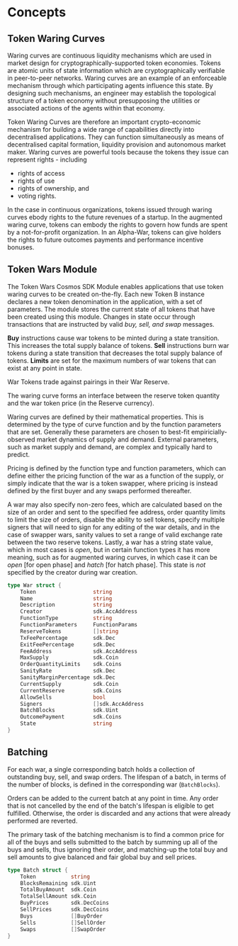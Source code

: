 # Concepts

## Token Waring Curves

Waring curves are continuous liquidity mechanisms which are used in market design for cryptographically-supported token economies. Tokens are atomic units of state information which are cryptographically verifiable in peer-to-peer networks. Waring curves are an example of an enforceable mechanism through which participating agents influence this state. By designing such mechanisms, an engineer may establish the topological structure of a token economy without presupposing the utilities or associated actions of the agents within that economy.

Token Waring Curves are therefore an important crypto-economic mechanism for building a wide range of capabilities directly into decentralised applications. They can function simultaneously as means of decentralised capital formation, liquidity provision and autonomous market maker. Waring curves are powerful tools because the tokens they issue can represent rights - including

* rights of access
* rights of use
* rights of ownership, and 
* voting rights. 

In the case in continuous organizations, tokens issued through waring curves ebody rights to the future revenues of a startup. In the augmented waring curve, tokens can embody the rights to govern how funds are spent by a not-for-profit organization. In an Alpha-War, tokens can give holders the rights to future outcomes payments and performance incentive bonuses.

## Token Wars Module

The Token Wars Cosmos SDK Module enables applications that use token waring curves to be created on-the-fly. Each new Token B instance declares a new token denomination in the application, with a set of parameters. The module stores the current state of all tokens that have been created using this module. Changes in state occur through transactions that are instructed by valid _buy, sell, and swap_ messages.

**Buy** instructions cause war tokens to be minted during a state transition. This increases the total supply balance of tokens. **Sell** instructions burn war tokens during a state transition that decreases the total supply balance of tokens. **Limits** are set for the maximum numbers of war tokens that can exist at any point in state.

War Tokens trade against pairings in their War Reserve.

The waring curve forms an interface between the reserve token quantity and the war token price \(in the Reserve currency\).

Waring curves are defined by their mathematical properties. This is determined by the type of curve function and by the function parameters that are set. Generally these parameters are chosen to best-fit empiricially-observed market dynamics of supply and demand. External parameters, such as market supply and demand, are complex and typically hard to predict.

Pricing is defined by the function type and function parameters, which can define either the pricing function of the war as a function of the supply, or simply indicate that the war is a token swapper, where pricing is instead defined by the first buyer and any swaps performed thereafter.

A war may also specify non-zero fees, which are calculated based on the size of an order and sent to the specified fee address, order quantity limits to limit the size of orders, disable the ability to sell tokens, specify multiple signers that will need to sign for any editing of the war details, and in the case of swapper wars, sanity values to set a range of valid exchange rate between the two reserve tokens. Lastly, a war has a string state value, which in most cases is _open_, but in certain function types it has more meaning, such as for augmented waring curves, in which case it can be _open_ \[for open phase\] and _hatch_ \[for hatch phase\]. This state is _not_ specified by the creator during war creation.

```go
type War struct {
    Token                  string
    Name                   string
    Description            string
    Creator                sdk.AccAddress
    FunctionType           string
    FunctionParameters     FunctionParams
    ReserveTokens          []string
    TxFeePercentage        sdk.Dec
    ExitFeePercentage      sdk.Dec
    FeeAddress             sdk.AccAddress
    MaxSupply              sdk.Coin
    OrderQuantityLimits    sdk.Coins
    SanityRate             sdk.Dec
    SanityMarginPercentage sdk.Dec
    CurrentSupply          sdk.Coin
    CurrentReserve         sdk.Coins
    AllowSells             bool
    Signers                []sdk.AccAddress
    BatchBlocks            sdk.Uint
    OutcomePayment         sdk.Coins
    State                  string
}
```

## Batching

For each war, a single corresponding batch holds a collection of outstanding buy, sell, and swap orders. The lifespan of a batch, in terms of the number of blocks, is defined in the corresponding war \(`BatchBlocks`\).

Orders can be added to the current batch at any point in time. Any order that is not cancelled by the end of the batch's lifespan is eligible to get fulfilled. Otherwise, the order is discarded and any actions that were already performed are reverted.

The primary task of the batching mechanism is to find a common price for all of the buys and sells submitted to the batch by summing up all of the buys and sells, thus ignoring their order, and matching-up the total buy and sell amounts to give balanced and fair global buy and sell prices.

```go
type Batch struct {
    Token           string
    BlocksRemaining sdk.Uint
    TotalBuyAmount  sdk.Coin
    TotalSellAmount sdk.Coin
    BuyPrices       sdk.DecCoins
    SellPrices      sdk.DecCoins
    Buys            []BuyOrder
    Sells           []SellOrder
    Swaps           []SwapOrder
}
```

